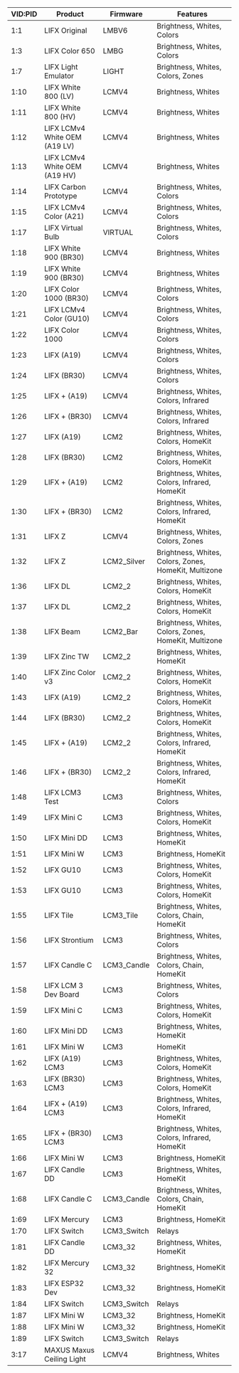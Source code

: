 | VID:PID | Product | Firmware | Features |
| - | - | - | - |
| 1:1 | LIFX Original | LMBV6 | Brightness, Whites, Colors |
| 1:3 | LIFX Color 650 | LMBG | Brightness, Whites, Colors |
| 1:7 | LIFX Light Emulator | LIGHT | Brightness, Whites, Colors, Zones |
| 1:10 | LIFX White 800 (LV) | LCMV4 | Brightness, Whites |
| 1:11 | LIFX White 800 (HV) | LCMV4 | Brightness, Whites |
| 1:12 | LIFX LCMv4 White OEM (A19 LV) | LCMV4 | Brightness, Whites |
| 1:13 | LIFX LCMv4 White OEM (A19 HV) | LCMV4 | Brightness, Whites |
| 1:14 | LIFX Carbon Prototype | LCMV4 | Brightness, Whites, Colors |
| 1:15 | LIFX LCMv4 Color (A21) | LCMV4 | Brightness, Whites, Colors |
| 1:17 | LIFX Virtual Bulb | VIRTUAL | Brightness, Whites, Colors |
| 1:18 | LIFX White 900 (BR30) | LCMV4 | Brightness, Whites |
| 1:19 | LIFX White 900 (BR30) | LCMV4 | Brightness, Whites |
| 1:20 | LIFX Color 1000 (BR30) | LCMV4 | Brightness, Whites, Colors |
| 1:21 | LIFX LCMv4 Color (GU10) | LCMV4 | Brightness, Whites, Colors |
| 1:22 | LIFX Color 1000 | LCMV4 | Brightness, Whites, Colors |
| 1:23 | LIFX (A19) | LCMV4 | Brightness, Whites, Colors |
| 1:24 | LIFX (BR30) | LCMV4 | Brightness, Whites, Colors |
| 1:25 | LIFX + (A19) | LCMV4 | Brightness, Whites, Colors, Infrared |
| 1:26 | LIFX + (BR30) | LCMV4 | Brightness, Whites, Colors, Infrared |
| 1:27 | LIFX (A19) | LCM2 | Brightness, Whites, Colors, HomeKit |
| 1:28 | LIFX (BR30) | LCM2 | Brightness, Whites, Colors, HomeKit |
| 1:29 | LIFX + (A19) | LCM2 | Brightness, Whites, Colors, Infrared, HomeKit |
| 1:30 | LIFX + (BR30) | LCM2 | Brightness, Whites, Colors, Infrared, HomeKit |
| 1:31 | LIFX Z | LCMV4 | Brightness, Whites, Colors, Zones |
| 1:32 | LIFX Z | LCM2_Silver | Brightness, Whites, Colors, Zones, HomeKit, Multizone |
| 1:36 | LIFX DL | LCM2_2 | Brightness, Whites, Colors, HomeKit |
| 1:37 | LIFX DL | LCM2_2 | Brightness, Whites, Colors, HomeKit |
| 1:38 | LIFX Beam | LCM2_Bar | Brightness, Whites, Colors, Zones, HomeKit, Multizone |
| 1:39 | LIFX Zinc TW | LCM2_2 | Brightness, Whites, HomeKit |
| 1:40 | LIFX Zinc Color v3 | LCM2_2 | Brightness, Whites, Colors, HomeKit |
| 1:43 | LIFX (A19) | LCM2_2 | Brightness, Whites, Colors, HomeKit |
| 1:44 | LIFX (BR30) | LCM2_2 | Brightness, Whites, Colors, HomeKit |
| 1:45 | LIFX + (A19) | LCM2_2 | Brightness, Whites, Colors, Infrared, HomeKit |
| 1:46 | LIFX + (BR30) | LCM2_2 | Brightness, Whites, Colors, Infrared, HomeKit |
| 1:48 | LIFX LCM3 Test | LCM3 | Brightness, Whites, Colors |
| 1:49 | LIFX Mini C | LCM3 | Brightness, Whites, Colors, HomeKit |
| 1:50 | LIFX Mini DD | LCM3 | Brightness, Whites, HomeKit |
| 1:51 | LIFX Mini W | LCM3 | Brightness, HomeKit |
| 1:52 | LIFX GU10 | LCM3 | Brightness, Whites, Colors, HomeKit |
| 1:53 | LIFX GU10 | LCM3 | Brightness, Whites, Colors, HomeKit |
| 1:55 | LIFX Tile | LCM3_Tile | Brightness, Whites, Colors, Chain, HomeKit |
| 1:56 | LIFX Strontium | LCM3 | Brightness, Whites, Colors |
| 1:57 | LIFX Candle C | LCM3_Candle | Brightness, Whites, Colors, Chain, HomeKit |
| 1:58 | LIFX LCM 3 Dev Board | LCM3 | Brightness, Whites, Colors |
| 1:59 | LIFX Mini C | LCM3 | Brightness, Whites, Colors, HomeKit |
| 1:60 | LIFX Mini DD | LCM3 | Brightness, Whites, HomeKit |
| 1:61 | LIFX Mini W | LCM3 | HomeKit |
| 1:62 | LIFX (A19) LCM3 | LCM3 | Brightness, Whites, Colors, HomeKit |
| 1:63 | LIFX (BR30) LCM3 | LCM3 | Brightness, Whites, Colors, HomeKit |
| 1:64 | LIFX + (A19) LCM3 | LCM3 | Brightness, Whites, Colors, Infrared, HomeKit |
| 1:65 | LIFX + (BR30) LCM3 | LCM3 | Brightness, Whites, Colors, Infrared, HomeKit |
| 1:66 | LIFX Mini W | LCM3 | Brightness, HomeKit |
| 1:67 | LIFX Candle DD | LCM3 | Brightness, Whites, HomeKit |
| 1:68 | LIFX Candle C | LCM3_Candle | Brightness, Whites, Colors, Chain, HomeKit |
| 1:69 | LIFX Mercury | LCM3 | Brightness, HomeKit |
| 1:70 | LIFX Switch | LCM3_Switch | Relays |
| 1:81 | LIFX Candle DD | LCM3_32 | Brightness, Whites, HomeKit |
| 1:82 | LIFX Mercury 32 | LCM3_32 | Brightness, HomeKit |
| 1:83 | LIFX ESP32 Dev | LCM3_32 | Brightness, HomeKit |
| 1:84 | LIFX Switch | LCM3_Switch | Relays |
| 1:87 | LIFX Mini W | LCM3_32 | Brightness, HomeKit |
| 1:88 | LIFX Mini W | LCM3_32 | Brightness, HomeKit |
| 1:89 | LIFX Switch | LCM3_Switch | Relays |
| 3:17 | MAXUS Maxus Ceiling Light | LCMV4 | Brightness, Whites |
